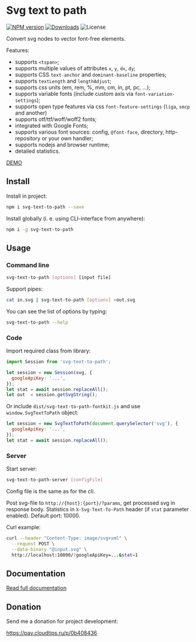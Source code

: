
# Svg text to path

[![NPM version](http://img.shields.io/npm/v/svg-text-to-path.svg?style=flat)](https://www.npmjs.org/package/svg-text-to-path)
[![Downloads](https://img.shields.io/npm/dt/svg-text-to-path.svg)](https://www.npmjs.org/package/svg-text-to-path)
![License](https://img.shields.io/npm/l/svg-text-to-path.svg)

Convert svg <text> nodes to vector font-free <path> elements.

Features:

- supports `<tspan>`;
- supports multiple values of attributes `x`, `y`, `dx`, `dy`;
- supports CSS `text-anchor` and `dominant-baseline` properties;
- supports `textLength` and `lengthAdjust`;
- supports css units (em, rem, %, mm, cm, in, pt, pc, ...);
- supports variable fonts (include custom axis via `font-variation-settings`);
- supports open type features via css `font-feature-settings` (`liga`, `smcp` and another)
- supports otf/ttf/woff/woff2 fonts;
- integrated with Google Fonts;
- supports various font sources: config, `@font-face`, directory, http-repository or your own handler;
- supports nodejs and browser runtime;
- detailed statistics.

[DEMO](https://paulzi.github.io/svg-text-to-path/index.html)

## Install

Install in project:

```bash
npm i svg-text-to-path --save
```

Install globally (i. e. using CLI-interface from anywhere):

```bash
npm i -g svg-text-to-path
```

## Usage

### Command line

```bash
svg-text-to-path [options] [input file]
```

Support pipes:

```bash
cat in.svg | svg-text-to-path [options] >out.svg
```

You can see the list of options by typing:

```bash
svg-text-to-path --help
```

### Code

Import required class from library:

```javascript
import Session from 'svg-text-to-path';

let session = new Session(svg, {
  googleApiKey: '...',
});
let stat = await session.replaceAll();
let out  = session.getSvgString();
```

Or include `dist/svg-text-to-path-fontkit.js` and use `window.SvgTextToPath` object:

```javascript
let session = new SvgTextToPath(document.querySelector('svg'), {
  googleApiKey: '...',
});
let stat = await session.replaceAll();
```

### Server

Start server:

```bash
svg-text-to-path-server [configFile]
```

Config file is the same as for the cli.

Post svg-file to `http://{host}:{port}/?params`, get processed svg in response body.
Statistics in `X-Svg-Text-To-Path` header (if `stat` parameter enabled).
Default port: 10000.

Curl example:

```bash
curl --header "Content-Type: image/svg+xml" \
  --request POST \
  --data-binary "@input.svg" \
  http://localhost:10000/?googleApiKey=...&stat=1
```


## Documentation

[Read full documentation](https://github.com/paulzi/svg-text-to-path/blob/master/documentation.md)

## Donation

Send me a donation for project development:

https://pay.cloudtips.ru/p/0b408436